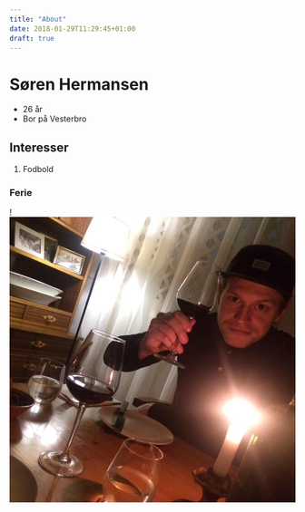 ```yaml
---
title: "About"
date: 2018-01-29T11:29:45+01:00
draft: true
---
```

# Søren Hermansen
* 26 år
* Bor på Vesterbro
## Interesser
1. Fodbold
### Ferie


!![Søren Hermansen](../content/imgs/sorenhermansen.jpg)